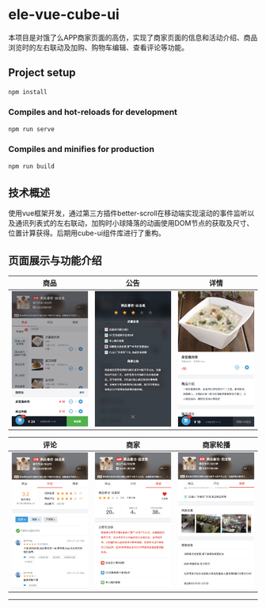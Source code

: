 # ele-vue-cube-ui 
本项目是对饿了么APP商家页面的高仿，实现了商家页面的信息和活动介绍、商品浏览时的左右联动及加购、购物车编辑、查看评论等功能。

## Project setup
```
npm install
```

### Compiles and hot-reloads for development
```
npm run serve
```

### Compiles and minifies for production
```
npm run build
```

## 技术概述
使用vue框架开发，通过第三方插件better-scroll在移动端实现滚动的事件监听以及通讯列表式的左右联动，加购时小球降落的动画使用DOM节点的获取及尺寸、位置计算获得。后期用cube-ui组件库进行了重构。

## 页面展示与功能介绍
| 商品 | 公告 |详情 |
| ---- | ---- |---- |
|![商品][商品] |![公告][公告]|![详情][详情] |


| 评论 | 商家 | 商家轮播|
| ---- | ---- |---- |
|![评论][评论] |![商家][商家]|![商家轮播][商家轮播]|


--------------------------------
[公告]:/readme-img/公告.png 
[评论]:/readme-img/评论.png 
[商家]:/readme-img/商家.png 
[商家轮播]:/readme-img/商家轮播.png 
[商品]:/readme-img/商品.png 
[详情]:/readme-img/详情.png 

